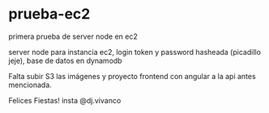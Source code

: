 # prueba-ec2
primera prueba de server node en ec2

server node para instancia ec2, login token y password hasheada (picadillo jeje), base de datos en dynamodb

Falta subir S3 las imágenes y proyecto frontend con angular a la api antes mencionada.

Felices Fiestas!
insta @dj.vivanco
